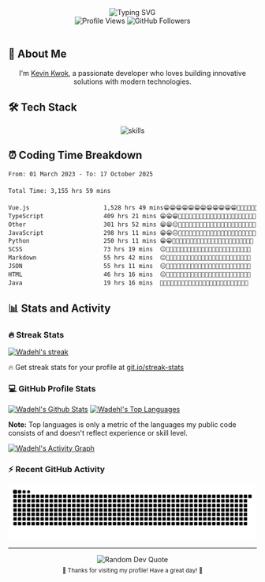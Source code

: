 <div align="center">
  <img src="https://readme-typing-svg.herokuapp.com?font=Fira+Code&size=30&pause=1000&color=36BCF7FF&center=true&vCenter=true&width=600&lines=Hey+there!+I'm+Kevin+Kwok+👋;Full+Stack+Developer+💻;AI+Enthusiast+🤖;Always+learning+new+things+🚀" alt="Typing SVG" />
</div>

<div align="center">
  <img src="https://komarev.com/ghpvc/?username=Wadehl&color=blueviolet&style=flat-square&label=Profile+Views" alt="Profile Views" />
  <img src="https://img.shields.io/github/followers/Wadehl?label=Followers&style=flat-square&color=blue" alt="GitHub Followers" />
</div>
<br/>

## 🚀 About Me

<div align="center">
  <p>I'm <a href="https://tech.dayswithvenki.top">Kevin Kwok</a>, a passionate developer who loves building innovative solutions with modern technologies.</p>
</div>

## 🛠️ Tech Stack

<div align="center">
  <img src="https://skillicons.dev/icons?i=javascript,typescript,vue,react,electron,flask,django,nodejs,mysql,mongodb&theme=dark&perline=5" alt="skills" />
</div>

## ⏰ Coding Time Breakdown

<!--START_SECTION:waka-->

```txt
From: 01 March 2023 - To: 17 October 2025

Total Time: 3,155 hrs 59 mins

Vue.js                     1,528 hrs 49 mins😁😁😁😁😁😁😁😁😁😁😁😁🥱🥱🥱🥱🥱🥱🥱🥱🥱🥱🥱🥱🥱   48.44 %
TypeScript                 409 hrs 21 mins 😁😁😁🥱🥱🥱🥱🥱🥱🥱🥱🥱🥱🥱🥱🥱🥱🥱🥱🥱🥱🥱🥱🥱🥱   12.97 %
Other                      301 hrs 52 mins 😁😁😐🥱🥱🥱🥱🥱🥱🥱🥱🥱🥱🥱🥱🥱🥱🥱🥱🥱🥱🥱🥱🥱🥱   09.57 %
JavaScript                 298 hrs 11 mins 😁😁😐🥱🥱🥱🥱🥱🥱🥱🥱🥱🥱🥱🥱🥱🥱🥱🥱🥱🥱🥱🥱🥱🥱   09.45 %
Python                     250 hrs 11 mins 😁😁🥱🥱🥱🥱🥱🥱🥱🥱🥱🥱🥱🥱🥱🥱🥱🥱🥱🥱🥱🥱🥱🥱🥱   07.93 %
SCSS                       73 hrs 19 mins  😐🥱🥱🥱🥱🥱🥱🥱🥱🥱🥱🥱🥱🥱🥱🥱🥱🥱🥱🥱🥱🥱🥱🥱🥱   02.32 %
Markdown                   55 hrs 42 mins  😐🥱🥱🥱🥱🥱🥱🥱🥱🥱🥱🥱🥱🥱🥱🥱🥱🥱🥱🥱🥱🥱🥱🥱🥱   01.77 %
JSON                       55 hrs 11 mins  😐🥱🥱🥱🥱🥱🥱🥱🥱🥱🥱🥱🥱🥱🥱🥱🥱🥱🥱🥱🥱🥱🥱🥱🥱   01.75 %
HTML                       46 hrs 16 mins  😐🥱🥱🥱🥱🥱🥱🥱🥱🥱🥱🥱🥱🥱🥱🥱🥱🥱🥱🥱🥱🥱🥱🥱🥱   01.47 %
Java                       19 hrs 16 mins  🥱🥱🥱🥱🥱🥱🥱🥱🥱🥱🥱🥱🥱🥱🥱🥱🥱🥱🥱🥱🥱🥱🥱🥱🥱   00.61 %
```

<!--END_SECTION:waka-->

## 📊 Stats and Activity

<h3>🔥 Streak Stats</h3>

<!-- GitHub Readme Streak Stats - https://github.com/Wadehl/github-readme-streak-stats -->
<p>
  <a href="https://github.com/Wadehl/github-readme-streak-stats">
    <!-- Use https://streak-stats.demolab.com or self-host with your own Vercel app - visit https://git.io/streak-stats for instructions -->
    <img title="🔥 Get streak stats for your profile at git.io/streak-stats" alt="Wadehl's streak" src="https://github-readme-streak-stats-eight.vercel.app/?user=Wadehl&theme=monokai-metallian&hide_border=true&short_numbers=true"/>
  </a>
  <p>🔥 Get streak stats for your profile at <a href="https://git.io/streak-stats">git.io/streak-stats</a></p>
</p>

<h3>💻 GitHub Profile Stats</h3>

<!-- https://github.com/DenverCoder1/github-readme-stats -->

<a href="https://github.com/Wadehl/github-readme-stats"><img alt="Wadehl's Github Stats" src="https://denvercoder1-github-readme-stats.vercel.app/api/?username=Wadehl&show_icons=true&include_all_commits=true&count_private=true&theme=react&hide_border=true&bg_color=1F222E&title_color=F85D7F&icon_color=F8D866" height="192px"/></a>
<a href="https://github.com/Wadehl/github-readme-stats"><img alt="Wadehl's Top Languages" src="https://denvercoder1-github-readme-stats.vercel.app/api/top-langs/?username=Wadehl&langs_count=8&layout=compact&theme=react&hide_border=true&bg_color=1F222E&title_color=F85D7F&icon_color=F8D866&hide=Jupyter%20Notebook,Roff,Html" height="192px"/></a>
<br/>

<b>Note:</b> Top languages is only a metric of the languages my public code consists of and doesn't reflect experience or skill level.

<!-- https://github.com/DenverCoder1/github-readme-activity-graph -->

<a href="https://github.com/Wadehl/github-readme-activity-graph"><img alt="Wadehl's Activity Graph" src="https://github-readme-activity-graph.vercel.app/graph/?username=Wadehl&bg_color=1F222E&color=F8D866&line=F85D7F&point=FFFFFF&hide_border=true" /></a>

<h3>⚡ Recent GitHub Activity</h3>

<!-- https://github.com/jamesgeorge007/github-activity-readme -->
<!--START_SECTION:activity-->

<!--END_SECTION:activity-->


<div align="center">
  <picture>
    <source media="(prefers-color-scheme: dark)" srcset="https://raw.githubusercontent.com/Wadehl/Wadehl/output/github-contribution-grid-snake-dark.svg">
    <source media="(prefers-color-scheme: light)" srcset="https://raw.githubusercontent.com/Wadehl/Wadehl/output/github-contribution-grid-snake-light.svg">
    <img alt="Snake animation" src="https://raw.githubusercontent.com/Wadehl/Wadehl/output/github-contribution-grid-snake.svg">
  </picture>
</div>

---

<div align="center">
  <img src="https://quotes-github-readme.vercel.app/api?type=horizontal&theme=tokyonight" alt="Random Dev Quote" />
</div>

<div align="center">
  <sub>💙 Thanks for visiting my profile! Have a great day! 💙</sub>
</div>

<!---
Wadehl/Wadehl is a ✨ special ✨ repository because its `README.md` (this file) appears on your GitHub profile.
You can click the Preview link to take a look at your changes.
--->
